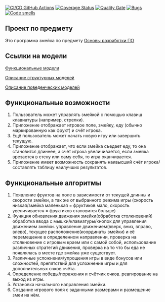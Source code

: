 [![CI/CD GitHub Actions](https://github.com/x2late2take/opisanye_proekta/actions/workflows/python-app.yml/badge.svg)](https://github.com/x2late2take/opisanye_proekta/actions/workflows/python-app.yml)
[![Coverage Status](https://coveralls.io/repos/github/x2late2take/opisanye_proekta/badge.svg?branch=main)](https://coveralls.io/github/x2late2take/opisanye_proekta?branch=main)
[![Quality Gate](https://sonarcloud.io/api/project_badges/measure?project=x2late2take_opisanye_proekta&metric=alert_status)](https://sonarcloud.io/dashboard?id=x2late2take_opisanye_proekta)
[![Bugs](https://sonarcloud.io/api/project_badges/measure?project=x2late2take_opisanye_proekta&metric=bugs)](https://sonarcloud.io/summary/new_code?id=x2late2take_opisanye_proekta)
[![Code smells](https://sonarcloud.io/api/project_badges/measure?project=x2late2take_opisanye_proekta&metric=code_smells)](https://sonarcloud.io/dashboard?id=x2late2take_opisanye_proekta)

## Проект по предмету

Это программа змейка по предмету [Основы разработки ПО](https://cs.petrsu.ru/~kulakov/courses/develop/2023/task-git.php)

## Ссылки на модели

[Функциональные модели](docs/functions.md)

[Описание структурных моделей](docs/struct.md)

[Описание поведенческих моделей](docs/behavior.md)

## Функциональные возможности

1. Пользователь может управлять змейкой с помощью клавиш клавиатуры (например, стрелки).
2. Приложение отображает игровое поле, змейку, еду (обычно маркированную как фрукт) и счёт игрока.
3. Ещё пользователь может начать новую игру или завершить текущую.
4. Приложение отображает, что если змейка съедает еду, то она становится длиннее, а счёт игрока увеличивается, если змейка врезается в стену или саму себя, то игра оканчивается.
5. Приложение имеет возможность сохранять наивысший счёт игрока/составлять таблицу наилучших результатов.

## Функциональные алгоритмы

1. Появление фруктов на поле в зависимости от текущей длинны и скорости змейки, а так же от выбранного режима игры (скорость низкая/змейка маленькая = фруктиков мало, скорость увеличивается = фруктиков становится больше)
2. Функция обновления движения змейки(обработка столкновений) обработка ввода с мышки/клавиатуры/кнопок для управления движением змейки. управление движением(вверх, вниз, вправо, влево), текущее расположение(координаты змейки) и её перемещение в определенном направлении, проверка на столкновение с игровым краем или с самой собой, использование различных стратегий движения, проверка на то что бы еда не появлялась в месте где змейка уже существует.
3. Различные усложнения/упрощения игры в виде бонусов или сложностей, препятствий для усложнение игры и для дополнительных очков счёта.
4. Определение победы/поражения и счётчик очков. реагирование на выход из игры.
5. Установка начального направления змейки.
6. Создание игрового поля с заданными размерами и размещение змеи на нём.
